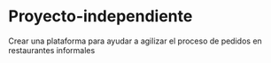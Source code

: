 # Proyecto-independiente
Crear una plataforma para ayudar a agilizar el proceso de pedidos en restaurantes informales
